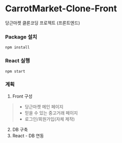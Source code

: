 # CarrotMarket-Clone-Front
당근마켓 클론코딩 프로젝트 (프론트엔드)

### Package 설치
```
npm install
```

### React 실행
```
npm start
```

### 계획
1. Front 구성
> - 당근마켓 메인 페이지
> - 믿을 수 있는 중고거래 페이지
> - 로그인/회원가입(자체 제작)

2. DB 구축
3. React - DB 연동
